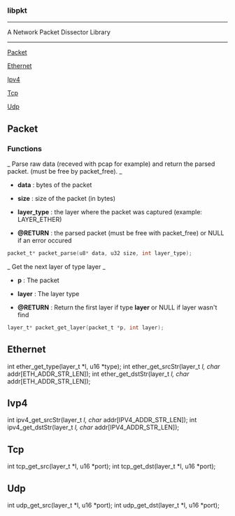 ### libpkt
-------------------

A Network Packet Dissector Library

-------------------
[Packet](#packet-)

[Ethernet](#ethernet-)

[Ipv4](#ipv4-)

[Tcp](#tcp-)

[Udp](#udp-)


## Packet <a id="packet"></a>
### Functions

_ Parse raw data (receved with pcap for example) and return the parsed
packet. (must be free by packet_free). _

- **data**       : bytes of the packet

- **size**       : size of the packet (in bytes)

- **layer_type** : the layer where the packet was captured (example: LAYER_ETHER)

- **@RETURN**    : the parsed packet (must be free with packet_free) or NULL
	       	 if an error occured

```c
packet_t* packet_parse(u8* data, u32 size, int layer_type);
```

_ Get the next layer of type layer _

- **p**       : The packet

- **layer**   : The layer type

- **@RETURN** : Return the first layer if type **layer** or NULL
	      if layer wasn't find

```c
layer_t* packet_get_layer(packet_t *p, int layer);
```

## Ethernet <a id="ethernet"></a>

int ether_get_type(layer_t *l, u16 *type);
int ether_get_srcStr(layer_t *l, char* addr[ETH_ADDR_STR_LEN]);
int ether_get_dstStr(layer_t *l, char* addr[ETH_ADDR_STR_LEN]);

## Ivp4 <a id="ipv4"></a>

int ipv4_get_srcStr(layer_t *l, char* addr[IPV4_ADDR_STR_LEN]);
int ipv4_get_dstStr(layer_t *l, char* addr[IPV4_ADDR_STR_LEN]);

## Tcp <a id="tcp"></a>

int tcp_get_src(layer_t *l, u16 *port);
int tcp_get_dst(layer_t *l, u16 *port);

## Udp <a id="udp"></a>

int udp_get_src(layer_t *l, u16 *port);
int udp_get_dst(layer_t *l, u16 *port);
